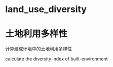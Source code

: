 # land_use_diversity
# 土地利用多样性

计算建成环境中的土地利用多样性

calculate the diversity index of built-environment
